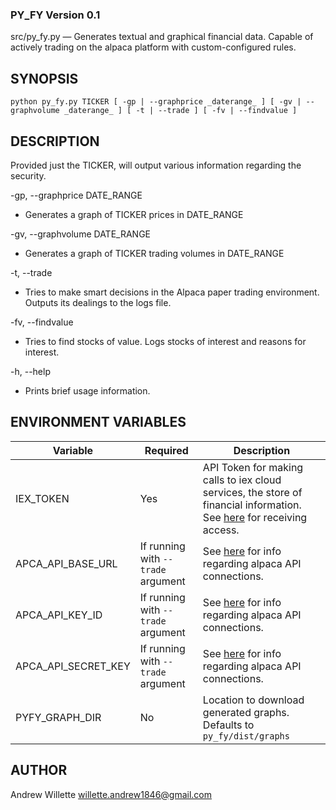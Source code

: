 ### PY_FY Version 0.1

src/py_fy.py — Generates textual and graphical financial data. Capable of actively trading on the alpaca platform with custom-configured rules. 

## SYNOPSIS

    python py_fy.py TICKER [ -gp | --graphprice _daterange_ ] [ -gv | --graphvolume _daterange_ ] [ -t | --trade ] [ -fv | --findvalue ]

## DESCRIPTION

Provided just the TICKER, will output various information regarding the security. 

-gp, --graphprice DATE_RANGE

- Generates a graph of TICKER prices in DATE_RANGE 
    
-gv, --graphvolume DATE_RANGE

- Generates a graph of TICKER trading volumes in DATE_RANGE

-t, --trade

- Tries to make smart decisions in the Alpaca paper trading environment. Outputs its dealings to the logs file.

-fv, --findvalue

- Tries to find stocks of value. Logs stocks of interest and reasons for interest.

-h, --help

- Prints brief usage information.

## ENVIRONMENT VARIABLES

Variable | Required | Description
------------ | ------------- | -------------
IEX_TOKEN | Yes | API Token for making calls to iex cloud services, the store of financial information. See [here](https://iexcloud.io) for receiving access. 
APCA_API_BASE_URL | If running with `--trade` argument | See [here](https://app.alpaca.markets/paper) for info regarding alpaca API connections.
APCA_API_KEY_ID | If running with `--trade` argument | See [here](https://app.alpaca.markets/paper) for info regarding alpaca API connections.
APCA_API_SECRET_KEY | If running with `--trade` argument | See [here](https://app.alpaca.markets/paper) for info regarding alpaca API connections. 
PYFY_GRAPH_DIR | No | Location to download generated graphs. Defaults to `py_fy/dist/graphs`

## AUTHOR

Andrew Willette <willette.andrew1846@gmail.com>

